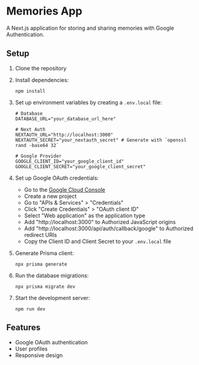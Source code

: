 # Memories App

A Next.js application for storing and sharing memories with Google Authentication.

## Setup

1. Clone the repository
2. Install dependencies:
   ```
   npm install
   ```
3. Set up environment variables by creating a `.env.local` file:
   ```
   # Database
   DATABASE_URL="your_database_url_here"

   # Next Auth
   NEXTAUTH_URL="http://localhost:3000"
   NEXTAUTH_SECRET="your_nextauth_secret" # Generate with `openssl rand -base64 32`

   # Google Provider
   GOOGLE_CLIENT_ID="your_google_client_id"
   GOOGLE_CLIENT_SECRET="your_google_client_secret"
   ```

4. Set up Google OAuth credentials:
   - Go to the [Google Cloud Console](https://console.cloud.google.com/)
   - Create a new project
   - Go to "APIs & Services" > "Credentials"
   - Click "Create Credentials" > "OAuth client ID"
   - Select "Web application" as the application type
   - Add "http://localhost:3000" to Authorized JavaScript origins
   - Add "http://localhost:3000/api/auth/callback/google" to Authorized redirect URIs
   - Copy the Client ID and Client Secret to your `.env.local` file

5. Generate Prisma client:
   ```
   npx prisma generate
   ```

6. Run the database migrations:
   ```
   npx prisma migrate dev
   ```

7. Start the development server:
   ```
   npm run dev
   ```

## Features

- Google OAuth authentication
- User profiles
- Responsive design
